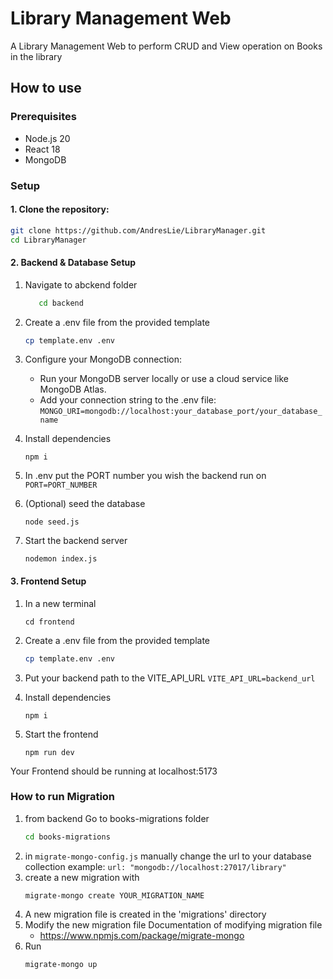 # Library Management Web

A Library Management Web to perform CRUD and View operation on Books in the library

## How to use

### Prerequisites

- Node.js 20
- React 18
- MongoDB

### Setup

#### 1. Clone the repository:

```bash
git clone https://github.com/AndresLie/LibraryManager.git
cd LibraryManager
```

#### 2. Backend & Database Setup

1. Navigate to abckend folder
   ```bash
      cd backend
   ```
2. Create a .env file from the provided template

   ```bash
   cp template.env .env
   ```

3. Configure your MongoDB connection:

   - Run your MongoDB server locally or use a cloud service like MongoDB Atlas.
   - Add your connection string to the .env file:
     `MONGO_URI=mongodb://localhost:your_database_port/your_database_name`

4. Install dependencies

   ```
   npm i
   ```

5. In .env put the PORT number you wish the backend run on  
   `PORT=PORT_NUMBER`

6. (Optional) seed the database
   ```
   node seed.js
   ```
7. Start the backend server

   ```
   nodemon index.js
   ```

#### 3. Frontend Setup

1. In a new terminal
   ```
   cd frontend
   ```
2. Create a .env file from the provided template

   ```bash
   cp template.env .env
   ```

3. Put your backend path to the VITE_API_URL
   `VITE_API_URL=backend_url`
4. Install dependencies

   ```
   npm i
   ```

5. Start the frontend
   ```
   npm run dev
   ```

Your Frontend should be running at localhost:5173

### How to run Migration

1. from backend Go to books-migrations folder
   ```bash
   cd books-migrations
   ```
2. in `migrate-mongo-config.js` manually change the url to your database collection
   example:
   `url: "mongodb://localhost:27017/library"`
3. create a new migration with
   ```
   migrate-mongo create YOUR_MIGRATION_NAME
   ```
4. A new migration file is created in the 'migrations' directory
5. Modify the new migration file
   Documentation of modifying migration file
   - https://www.npmjs.com/package/migrate-mongo
6. Run
   ```
   migrate-mongo up
   ```
